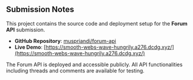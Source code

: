## Submission Notes

This project contains the source code and deployment setup for the **Forum API** submission.

* **GitHub Repository**: [muspriandi/forum-api](https://github.com/muspriandi/forum-api)
* **Live Demo**: [https://smooth-webs-wave-hungrily.a276.dcdg.xyz/](https://smooth-webs-wave-hungrily.a276.dcdg.xyz/)

The Forum API is deployed and accessible publicly. All API functionalities including threads and comments are available for testing.
